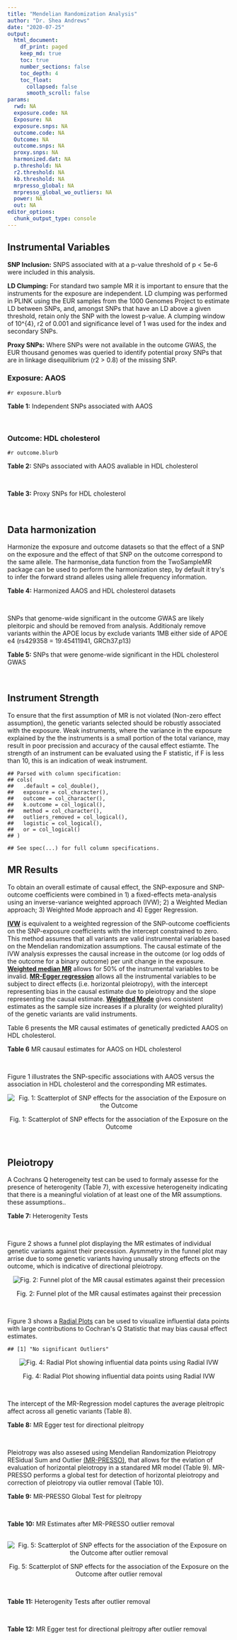 ```yaml
---
title: "Mendelian Randomization Analysis"
author: "Dr. Shea Andrews"
date: "2020-07-25"
output:
  html_document:
    df_print: paged
    keep_md: true
    toc: true
    number_sections: false
    toc_depth: 4
    toc_float:
      collapsed: false
      smooth_scroll: false
params:
  rwd: NA
  exposure.code: NA
  Exposure: NA
  exposure.snps: NA
  outcome.code: NA
  Outcome: NA
  outcome.snps: NA
  proxy.snps: NA
  harmonized.dat: NA
  p.threshold: NA
  r2.threshold: NA
  kb.threshold: NA
  mrpresso_global: NA
  mrpresso_global_wo_outliers: NA
  power: NA
  out: NA
editor_options:
  chunk_output_type: console
---
```







## Instrumental Variables
**SNP Inclusion:** SNPS associated with at a p-value threshold of p < 5e-6 were included in this analysis.
<br>

**LD Clumping:** For standard two sample MR it is important to ensure that the instruments for the exposure are independent. LD clumping was performed in PLINK using the EUR samples from the 1000 Genomes Project to estimate LD between SNPs, and, amongst SNPs that have an LD above a given threshold, retain only the SNP with the lowest p-value. A clumping window of 10^{4}, r2 of 0.001 and significance level of 1 was used for the index and secondary SNPs.
<br>

**Proxy SNPs:** Where SNPs were not available in the outcome GWAS, the EUR thousand genomes was queried to identify potential proxy SNPs that are in linkage disequilibrium (r2 > 0.8) of the missing SNP.
<br>

### Exposure: AAOS
`#r exposure.blurb`
<br>

**Table 1:** Independent SNPs associated with AAOS
<div data-pagedtable="false">
  <script data-pagedtable-source type="application/json">
{"columns":[{"label":["SNP"],"name":[1],"type":["chr"],"align":["left"]},{"label":["CHROM"],"name":[2],"type":["dbl"],"align":["right"]},{"label":["POS"],"name":[3],"type":["dbl"],"align":["right"]},{"label":["REF"],"name":[4],"type":["chr"],"align":["left"]},{"label":["ALT"],"name":[5],"type":["chr"],"align":["left"]},{"label":["AF"],"name":[6],"type":["dbl"],"align":["right"]},{"label":["BETA"],"name":[7],"type":["dbl"],"align":["right"]},{"label":["SE"],"name":[8],"type":["dbl"],"align":["right"]},{"label":["Z"],"name":[9],"type":["dbl"],"align":["right"]},{"label":["P"],"name":[10],"type":["dbl"],"align":["right"]},{"label":["N"],"name":[11],"type":["dbl"],"align":["right"]},{"label":["TRAIT"],"name":[12],"type":["chr"],"align":["left"]}],"data":[{"1":"rs2649062","2":"1","3":"5799177","4":"A","5":"G","6":"0.3192","7":"0.0652","8":"0.0131","9":"4.977100","10":"6.120e-07","11":"40255","12":"AAOS"},{"1":"rs4662080","2":"1","3":"14363419","4":"C","5":"T","6":"0.6649","7":"0.1421","8":"0.0296","9":"4.800676","10":"1.586e-06","11":"40255","12":"AAOS"},{"1":"rs10919252","2":"1","3":"169802956","4":"C","5":"G","6":"0.3275","7":"0.0975","8":"0.0198","9":"4.924240","10":"8.182e-07","11":"40255","12":"AAOS"},{"1":"rs6701713","2":"1","3":"207786289","4":"A","5":"G","6":"0.7983","7":"-0.0709","8":"0.0146","9":"-4.856160","10":"1.184e-06","11":"40255","12":"AAOS"},{"1":"rs144505123","2":"1","3":"221802052","4":"C","5":"T","6":"0.0113","7":"0.7709","8":"0.1609","9":"4.791175","10":"1.661e-06","11":"40255","12":"AAOS"},{"1":"rs6718282","2":"2","3":"18039651","4":"G","5":"A","6":"0.0440","7":"-0.1421","8":"0.0308","9":"-4.613636","10":"3.840e-06","11":"40255","12":"AAOS"},{"1":"rs114131510","2":"2","3":"78420700","4":"A","5":"G","6":"0.0162","7":"0.6419","8":"0.1406","9":"4.565430","10":"4.949e-06","11":"40255","12":"AAOS"},{"1":"rs12615104","2":"2","3":"109820829","4":"T","5":"C","6":"0.2566","7":"-0.1057","8":"0.0221","9":"-4.782810","10":"1.829e-06","11":"40255","12":"AAOS"},{"1":"rs111906619","2":"2","3":"127789085","4":"C","5":"T","6":"0.0709","7":"0.1268","8":"0.0256","9":"4.953125","10":"7.088e-07","11":"40255","12":"AAOS"},{"1":"rs6431219","2":"2","3":"127862133","4":"C","5":"T","6":"0.4163","7":"0.0774","8":"0.0124","9":"6.241935","10":"3.897e-10","11":"40255","12":"AAOS"},{"1":"rs359982","2":"2","3":"219826934","4":"A","5":"G","6":"0.0781","7":"0.2660","8":"0.0513","9":"5.185190","10":"2.159e-07","11":"40255","12":"AAOS"},{"1":"rs116341973","2":"3","3":"63462893","4":"A","5":"G","6":"0.0227","7":"0.2057","8":"0.0399","9":"5.155390","10":"2.478e-07","11":"40255","12":"AAOS"},{"1":"rs145799027","2":"3","3":"114438213","4":"T","5":"C","6":"0.0147","7":"0.7485","8":"0.1601","9":"4.675200","10":"2.933e-06","11":"40255","12":"AAOS"},{"1":"rs71602496","2":"4","3":"661002","4":"A","5":"G","6":"0.1453","7":"0.0780","8":"0.0171","9":"4.561400","10":"4.978e-06","11":"40255","12":"AAOS"},{"1":"rs115803892","2":"4","3":"134185712","4":"G","5":"A","6":"0.0129","7":"0.9151","8":"0.1973","9":"4.638115","10":"3.498e-06","11":"40255","12":"AAOS"},{"1":"rs1689013","2":"4","3":"181048651","4":"T","5":"C","6":"0.2493","7":"0.0637","8":"0.0139","9":"4.582730","10":"4.657e-06","11":"40255","12":"AAOS"},{"1":"rs144202318","2":"5","3":"165711579","4":"G","5":"A","6":"0.0135","7":"0.7219","8":"0.1572","9":"4.592239","10":"4.356e-06","11":"40255","12":"AAOS"},{"1":"rs77345379","2":"6","3":"69273670","4":"C","5":"T","6":"0.0185","7":"0.2291","8":"0.0501","9":"4.572854","10":"4.830e-06","11":"40255","12":"AAOS"},{"1":"rs12153819","2":"6","3":"83773049","4":"C","5":"T","6":"0.1018","7":"-0.1092","8":"0.0235","9":"-4.646809","10":"3.291e-06","11":"40255","12":"AAOS"},{"1":"rs17170228","2":"7","3":"33076314","4":"G","5":"A","6":"0.0623","7":"0.1215","8":"0.0248","9":"4.899194","10":"1.004e-06","11":"40255","12":"AAOS"},{"1":"rs149907089","2":"7","3":"151626353","4":"G","5":"C","6":"0.0162","7":"0.7109","8":"0.1535","9":"4.631270","10":"3.637e-06","11":"40255","12":"AAOS"},{"1":"rs2725066","2":"8","3":"4438058","4":"T","5":"A","6":"0.5128","7":"-0.0936","8":"0.0191","9":"-4.900524","10":"9.948e-07","11":"40255","12":"AAOS"},{"1":"rs117201713","2":"8","3":"121340499","4":"G","5":"C","6":"0.0408","7":"0.2125","8":"0.0456","9":"4.660088","10":"3.120e-06","11":"40255","12":"AAOS"},{"1":"rs36033332","2":"9","3":"26834807","4":"C","5":"G","6":"0.0386","7":"0.4601","8":"0.0865","9":"5.319080","10":"1.030e-07","11":"40255","12":"AAOS"},{"1":"rs7930318","2":"11","3":"60033371","4":"C","5":"T","6":"0.5996","7":"0.0750","8":"0.0125","9":"6.000000","10":"2.245e-09","11":"40255","12":"AAOS"},{"1":"rs567075","2":"11","3":"85830157","4":"T","5":"C","6":"0.6903","7":"0.0900","8":"0.0132","9":"6.818180","10":"9.084e-12","11":"40255","12":"AAOS"},{"1":"rs11218343","2":"11","3":"121435587","4":"T","5":"C","6":"0.0395","7":"-0.1653","8":"0.0329","9":"-5.024320","10":"5.148e-07","11":"40255","12":"AAOS"},{"1":"rs7958488","2":"12","3":"6546166","4":"A","5":"T","6":"0.0195","7":"0.5085","8":"0.1111","9":"4.576960","10":"4.719e-06","11":"40255","12":"AAOS"},{"1":"rs1118069","2":"12","3":"84739181","4":"A","5":"T","6":"0.7195","7":"0.1012","8":"0.0216","9":"4.685190","10":"2.693e-06","11":"40255","12":"AAOS"},{"1":"rs140016885","2":"12","3":"99679113","4":"A","5":"G","6":"0.0144","7":"0.6851","8":"0.1416","9":"4.838280","10":"1.310e-06","11":"40255","12":"AAOS"},{"1":"rs9582517","2":"13","3":"102331030","4":"T","5":"C","6":"0.5073","7":"-0.1185","8":"0.0257","9":"-4.610890","10":"3.908e-06","11":"40255","12":"AAOS"},{"1":"rs146189059","2":"14","3":"47173254","4":"C","5":"G","6":"0.0111","7":"0.9444","8":"0.1835","9":"5.146590","10":"2.634e-07","11":"40255","12":"AAOS"},{"1":"rs17125944","2":"14","3":"53400629","4":"T","5":"C","6":"0.0924","7":"0.0960","8":"0.0203","9":"4.729060","10":"2.321e-06","11":"40255","12":"AAOS"},{"1":"rs150193285","2":"15","3":"75224360","4":"C","5":"T","6":"0.0109","7":"0.7622","8":"0.1650","9":"4.619394","10":"3.834e-06","11":"40255","12":"AAOS"},{"1":"rs9947273","2":"18","3":"35409158","4":"G","5":"A","6":"0.1431","7":"-0.0853","8":"0.0178","9":"-4.792135","10":"1.593e-06","11":"40255","12":"AAOS"},{"1":"rs62117204","2":"19","3":"45242967","4":"C","5":"T","6":"0.0601","7":"-0.1867","8":"0.0278","9":"-6.715827","10":"1.864e-11","11":"40255","12":"AAOS"},{"1":"rs76205446","2":"19","3":"45355267","4":"T","5":"A","6":"0.0143","7":"0.7096","8":"0.1234","9":"5.750405","10":"9.010e-09","11":"40255","12":"AAOS"},{"1":"rs2075650","2":"19","3":"45395619","4":"A","5":"G","6":"0.2197","7":"0.5502","8":"0.0223","9":"24.672600","10":"5.980e-134","11":"40255","12":"AAOS"},{"1":"rs141441332","2":"19","3":"45438575","4":"C","5":"A","6":"0.0110","7":"0.5383","8":"0.0632","9":"8.517405","10":"1.713e-17","11":"40255","12":"AAOS"},{"1":"rs204469","2":"19","3":"45490285","4":"A","5":"G","6":"0.9632","7":"0.1588","8":"0.0341","9":"4.656890","10":"3.269e-06","11":"40255","12":"AAOS"},{"1":"rs2827191","2":"21","3":"23361798","4":"C","5":"T","6":"0.2857","7":"0.1277","8":"0.0279","9":"4.577061","10":"4.895e-06","11":"40255","12":"AAOS"},{"1":"rs1043441","2":"22","3":"39130964","4":"C","5":"T","6":"0.2893","7":"-0.0639","8":"0.0135","9":"-4.733333","10":"2.110e-06","11":"40255","12":"AAOS"}],"options":{"columns":{"min":{},"max":[10]},"rows":{"min":[10],"max":[10]},"pages":{}}}
  </script>
</div>
<br>

### Outcome: HDL cholesterol
`#r outcome.blurb`
<br>

**Table 2:** SNPs associated with AAOS avaliable in HDL cholesterol
<div data-pagedtable="false">
  <script data-pagedtable-source type="application/json">
{"columns":[{"label":["SNP"],"name":[1],"type":["chr"],"align":["left"]},{"label":["CHROM"],"name":[2],"type":["dbl"],"align":["right"]},{"label":["POS"],"name":[3],"type":["dbl"],"align":["right"]},{"label":["REF"],"name":[4],"type":["chr"],"align":["left"]},{"label":["ALT"],"name":[5],"type":["chr"],"align":["left"]},{"label":["AF"],"name":[6],"type":["dbl"],"align":["right"]},{"label":["BETA"],"name":[7],"type":["dbl"],"align":["right"]},{"label":["SE"],"name":[8],"type":["dbl"],"align":["right"]},{"label":["Z"],"name":[9],"type":["dbl"],"align":["right"]},{"label":["P"],"name":[10],"type":["dbl"],"align":["right"]},{"label":["N"],"name":[11],"type":["dbl"],"align":["right"]},{"label":["TRAIT"],"name":[12],"type":["chr"],"align":["left"]}],"data":[{"1":"rs10919252","2":"1","3":"169802956","4":"C","5":"G","6":"0.3103910","7":"0.0081","8":"0.0050","9":"1.6200000","10":"5.557e-02","11":"94311","12":"HDL_Cholesterol"},{"1":"rs6701713","2":"1","3":"207786289","4":"A","5":"G","6":"0.7751540","7":"-0.0093","8":"0.0060","9":"-1.5500000","10":"1.211e-01","11":"94311","12":"HDL_Cholesterol"},{"1":"rs6718282","2":"2","3":"18039651","4":"G","5":"A","6":"0.0846349","7":"-0.0099","8":"0.0116","9":"-0.8534480","10":"7.029e-01","11":"94311","12":"HDL_Cholesterol"},{"1":"rs12615104","2":"2","3":"109820829","4":"T","5":"C","6":"0.3266160","7":"-0.0029","8":"0.0054","9":"-0.5370370","10":"8.680e-01","11":"94311","12":"HDL_Cholesterol"},{"1":"rs17170228","2":"7","3":"33076314","4":"G","5":"A","6":"0.0556971","7":"-0.0194","8":"0.0101","9":"-1.9207900","10":"2.337e-02","11":"91187","12":"HDL_Cholesterol"},{"1":"rs2725066","2":"8","3":"4438058","4":"T","5":"A","6":"0.5433670","7":"0.0009","8":"0.0049","9":"0.1836735","10":"8.771e-01","11":"94311","12":"HDL_Cholesterol"},{"1":"rs567075","2":"11","3":"85830157","4":"T","5":"C","6":"0.6908990","7":"-0.0002","8":"0.0050","9":"-0.0400000","10":"7.740e-01","11":"94311","12":"HDL_Cholesterol"},{"1":"rs11218343","2":"11","3":"121435587","4":"T","5":"C","6":"0.0344953","7":"0.0273","8":"0.0163","9":"1.6748466","10":"1.326e-01","11":"86279","12":"HDL_Cholesterol"},{"1":"rs7958488","2":"12","3":"6546166","4":"A","5":"T","6":"0.0184083","7":"-0.0042","8":"0.0210","9":"-0.2000000","10":"8.609e-01","11":"85188","12":"HDL_Cholesterol"},{"1":"rs1118069","2":"12","3":"84739181","4":"A","5":"T","6":"0.6258210","7":"0.0022","8":"0.0053","9":"0.4150943","10":"9.758e-01","11":"92577","12":"HDL_Cholesterol"},{"1":"rs17125944","2":"14","3":"53400629","4":"T","5":"C","6":"0.0973435","7":"-0.0227","8":"0.0085","9":"-2.6705900","10":"3.589e-02","11":"94250","12":"HDL_Cholesterol"},{"1":"rs2075650","2":"19","3":"45395619","4":"A","5":"G","6":"0.1555920","7":"-0.0554","8":"0.0051","9":"-10.8627000","10":"9.716e-26","11":"175421","12":"HDL_Cholesterol"},{"1":"rs2649062","2":"NA","3":"NA","4":"NA","5":"NA","6":"NA","7":"NA","8":"NA","9":"NA","10":"NA","11":"NA","12":"NA"},{"1":"rs4662080","2":"NA","3":"NA","4":"NA","5":"NA","6":"NA","7":"NA","8":"NA","9":"NA","10":"NA","11":"NA","12":"NA"},{"1":"rs144505123","2":"NA","3":"NA","4":"NA","5":"NA","6":"NA","7":"NA","8":"NA","9":"NA","10":"NA","11":"NA","12":"NA"},{"1":"rs114131510","2":"NA","3":"NA","4":"NA","5":"NA","6":"NA","7":"NA","8":"NA","9":"NA","10":"NA","11":"NA","12":"NA"},{"1":"rs111906619","2":"NA","3":"NA","4":"NA","5":"NA","6":"NA","7":"NA","8":"NA","9":"NA","10":"NA","11":"NA","12":"NA"},{"1":"rs6431219","2":"NA","3":"NA","4":"NA","5":"NA","6":"NA","7":"NA","8":"NA","9":"NA","10":"NA","11":"NA","12":"NA"},{"1":"rs359982","2":"NA","3":"NA","4":"NA","5":"NA","6":"NA","7":"NA","8":"NA","9":"NA","10":"NA","11":"NA","12":"NA"},{"1":"rs116341973","2":"NA","3":"NA","4":"NA","5":"NA","6":"NA","7":"NA","8":"NA","9":"NA","10":"NA","11":"NA","12":"NA"},{"1":"rs145799027","2":"NA","3":"NA","4":"NA","5":"NA","6":"NA","7":"NA","8":"NA","9":"NA","10":"NA","11":"NA","12":"NA"},{"1":"rs71602496","2":"NA","3":"NA","4":"NA","5":"NA","6":"NA","7":"NA","8":"NA","9":"NA","10":"NA","11":"NA","12":"NA"},{"1":"rs115803892","2":"NA","3":"NA","4":"NA","5":"NA","6":"NA","7":"NA","8":"NA","9":"NA","10":"NA","11":"NA","12":"NA"},{"1":"rs1689013","2":"NA","3":"NA","4":"NA","5":"NA","6":"NA","7":"NA","8":"NA","9":"NA","10":"NA","11":"NA","12":"NA"},{"1":"rs144202318","2":"NA","3":"NA","4":"NA","5":"NA","6":"NA","7":"NA","8":"NA","9":"NA","10":"NA","11":"NA","12":"NA"},{"1":"rs77345379","2":"NA","3":"NA","4":"NA","5":"NA","6":"NA","7":"NA","8":"NA","9":"NA","10":"NA","11":"NA","12":"NA"},{"1":"rs12153819","2":"NA","3":"NA","4":"NA","5":"NA","6":"NA","7":"NA","8":"NA","9":"NA","10":"NA","11":"NA","12":"NA"},{"1":"rs149907089","2":"NA","3":"NA","4":"NA","5":"NA","6":"NA","7":"NA","8":"NA","9":"NA","10":"NA","11":"NA","12":"NA"},{"1":"rs117201713","2":"NA","3":"NA","4":"NA","5":"NA","6":"NA","7":"NA","8":"NA","9":"NA","10":"NA","11":"NA","12":"NA"},{"1":"rs36033332","2":"NA","3":"NA","4":"NA","5":"NA","6":"NA","7":"NA","8":"NA","9":"NA","10":"NA","11":"NA","12":"NA"},{"1":"rs7930318","2":"NA","3":"NA","4":"NA","5":"NA","6":"NA","7":"NA","8":"NA","9":"NA","10":"NA","11":"NA","12":"NA"},{"1":"rs140016885","2":"NA","3":"NA","4":"NA","5":"NA","6":"NA","7":"NA","8":"NA","9":"NA","10":"NA","11":"NA","12":"NA"},{"1":"rs9582517","2":"NA","3":"NA","4":"NA","5":"NA","6":"NA","7":"NA","8":"NA","9":"NA","10":"NA","11":"NA","12":"NA"},{"1":"rs146189059","2":"NA","3":"NA","4":"NA","5":"NA","6":"NA","7":"NA","8":"NA","9":"NA","10":"NA","11":"NA","12":"NA"},{"1":"rs150193285","2":"NA","3":"NA","4":"NA","5":"NA","6":"NA","7":"NA","8":"NA","9":"NA","10":"NA","11":"NA","12":"NA"},{"1":"rs9947273","2":"NA","3":"NA","4":"NA","5":"NA","6":"NA","7":"NA","8":"NA","9":"NA","10":"NA","11":"NA","12":"NA"},{"1":"rs62117204","2":"NA","3":"NA","4":"NA","5":"NA","6":"NA","7":"NA","8":"NA","9":"NA","10":"NA","11":"NA","12":"NA"},{"1":"rs76205446","2":"NA","3":"NA","4":"NA","5":"NA","6":"NA","7":"NA","8":"NA","9":"NA","10":"NA","11":"NA","12":"NA"},{"1":"rs141441332","2":"NA","3":"NA","4":"NA","5":"NA","6":"NA","7":"NA","8":"NA","9":"NA","10":"NA","11":"NA","12":"NA"},{"1":"rs204469","2":"NA","3":"NA","4":"NA","5":"NA","6":"NA","7":"NA","8":"NA","9":"NA","10":"NA","11":"NA","12":"NA"},{"1":"rs2827191","2":"NA","3":"NA","4":"NA","5":"NA","6":"NA","7":"NA","8":"NA","9":"NA","10":"NA","11":"NA","12":"NA"},{"1":"rs1043441","2":"NA","3":"NA","4":"NA","5":"NA","6":"NA","7":"NA","8":"NA","9":"NA","10":"NA","11":"NA","12":"NA"}],"options":{"columns":{"min":{},"max":[10]},"rows":{"min":[10],"max":[10]},"pages":{}}}
  </script>
</div>
<br>

**Table 3:** Proxy SNPs for HDL cholesterol
<div data-pagedtable="false">
  <script data-pagedtable-source type="application/json">
{"columns":[{"label":["target_snp"],"name":[1],"type":["chr"],"align":["left"]},{"label":["proxy_snp"],"name":[2],"type":["chr"],"align":["left"]},{"label":["ld.r2"],"name":[3],"type":["dbl"],"align":["right"]},{"label":["Dprime"],"name":[4],"type":["dbl"],"align":["right"]},{"label":["PHASE"],"name":[5],"type":["chr"],"align":["left"]},{"label":["X12"],"name":[6],"type":["lgl"],"align":["right"]},{"label":["CHROM"],"name":[7],"type":["dbl"],"align":["right"]},{"label":["POS"],"name":[8],"type":["dbl"],"align":["right"]},{"label":["REF.proxy"],"name":[9],"type":["chr"],"align":["left"]},{"label":["ALT.proxy"],"name":[10],"type":["chr"],"align":["left"]},{"label":["AF"],"name":[11],"type":["dbl"],"align":["right"]},{"label":["BETA"],"name":[12],"type":["dbl"],"align":["right"]},{"label":["SE"],"name":[13],"type":["dbl"],"align":["right"]},{"label":["Z"],"name":[14],"type":["dbl"],"align":["right"]},{"label":["P"],"name":[15],"type":["dbl"],"align":["right"]},{"label":["N"],"name":[16],"type":["dbl"],"align":["right"]},{"label":["TRAIT"],"name":[17],"type":["chr"],"align":["left"]},{"label":["ref"],"name":[18],"type":["chr"],"align":["left"]},{"label":["ref.proxy"],"name":[19],"type":["chr"],"align":["left"]},{"label":["alt"],"name":[20],"type":["chr"],"align":["left"]},{"label":["alt.proxy"],"name":[21],"type":["chr"],"align":["left"]},{"label":["ALT"],"name":[22],"type":["chr"],"align":["left"]},{"label":["REF"],"name":[23],"type":["chr"],"align":["left"]},{"label":["proxy.outcome"],"name":[24],"type":["lgl"],"align":["right"]}],"data":[{"1":"rs2649062","2":"rs2133496","3":"0.964725","4":"1.000000","5":"GA/AG","6":"NA","7":"1","8":"5800904","9":"G","10":"A","11":"0.3147740","12":"0.0043","13":"0.0053","14":"0.8113208","15":"3.806e-01","16":"94311.0","17":"HDL_Cholesterol","18":"G","19":"A","20":"A","21":"G","22":"G","23":"A","24":"TRUE"},{"1":"rs4662080","2":"rs4662076","3":"1.000000","4":"1.000000","5":"CT/TG","6":"NA","7":"1","8":"14357851","9":"T","10":"G","11":"0.6984360","12":"-0.0040","13":"0.0054","14":"-0.7407410","15":"5.900e-01","16":"94311.0","17":"HDL_Cholesterol","18":"C","19":"T","20":"T","21":"G","22":"T","23":"C","24":"TRUE"},{"1":"rs71602496","2":"rs3891250","3":"1.000000","4":"1.000000","5":"GT/AG","6":"NA","7":"4","8":"658304","9":"G","10":"T","11":"0.1492160","12":"-0.0003","13":"0.0068","14":"-0.0441176","15":"5.373e-01","16":"94311.0","17":"HDL_Cholesterol","18":"G","19":"T","20":"A","21":"G","22":"G","23":"A","24":"TRUE"},{"1":"rs1689013","2":"rs1689014","3":"0.989494","4":"1.000000","5":"CA/TG","6":"NA","7":"4","8":"181046865","9":"G","10":"A","11":"0.2207320","12":"-0.0051","13":"0.0055","14":"-0.9272730","15":"3.542e-01","16":"94311.0","17":"HDL_Cholesterol","18":"C","19":"A","20":"T","21":"G","22":"C","23":"T","24":"TRUE"},{"1":"rs12153819","2":"rs12211381","3":"0.984013","4":"1.000000","5":"TT/CC","6":"NA","7":"6","8":"83779921","9":"C","10":"T","11":"0.1736290","12":"-0.0005","13":"0.0074","14":"-0.0675676","15":"7.588e-01","16":"94311.0","17":"HDL_Cholesterol","18":"T","19":"T","20":"C","21":"C","22":"T","23":"C","24":"TRUE"},{"1":"rs36033332","2":"rs13286272","3":"0.978976","4":"1.000000","5":"GC/CG","6":"NA","7":"9","8":"26828025","9":"G","10":"C","11":"0.0833032","12":"-0.0157","13":"0.0153","14":"-1.0261400","15":"4.028e-01","16":"67208.0","17":"HDL_Cholesterol","18":"G","19":"C","20":"C","21":"G","22":"G","23":"C","24":"TRUE"},{"1":"rs7930318","2":"rs6591559","3":"1.000000","4":"1.000000","5":"CA/TG","6":"NA","7":"11","8":"60025565","9":"A","10":"G","11":"0.6614550","12":"-0.0070","13":"0.0049","14":"-1.4285700","15":"1.396e-01","16":"94169.0","17":"HDL_Cholesterol","18":"C","19":"A","20":"T","21":"G","22":"T","23":"C","24":"TRUE"},{"1":"rs9582517","2":"rs7993068","3":"0.934257","4":"0.995841","5":"CG/TA","6":"NA","7":"13","8":"102319006","9":"A","10":"G","11":"0.4783240","12":"-0.0092","13":"0.0049","14":"-1.8775500","15":"8.393e-02","16":"93339.0","17":"HDL_Cholesterol","18":"C","19":"G","20":"T","21":"A","22":"C","23":"T","24":"TRUE"},{"1":"rs9947273","2":"rs1122310","3":"1.000000","4":"1.000000","5":"AG/GC","6":"NA","7":"18","8":"35406066","9":"C","10":"G","11":"0.1834360","12":"-0.0013","13":"0.0067","14":"-0.1940300","15":"2.661e-01","16":"92820.0","17":"HDL_Cholesterol","18":"A","19":"G","20":"G","21":"C","22":"A","23":"G","24":"TRUE"},{"1":"rs62117204","2":"rs1531517","3":"0.980787","4":"1.000000","5":"TA/CG","6":"NA","7":"19","8":"45242173","9":"G","10":"A","11":"0.0745455","12":"0.0440","13":"0.0074","14":"5.9459459","15":"2.434e-08","16":"178666.7","17":"HDL_Cholesterol","18":"T","19":"A","20":"C","21":"G","22":"T","23":"C","24":"TRUE"},{"1":"rs2827191","2":"rs2827189","3":"0.844048","4":"1.000000","5":"TT/CC","6":"NA","7":"21","8":"23361567","9":"C","10":"T","11":"0.2732390","12":"-0.0011","13":"0.0055","14":"-0.2000000","15":"9.884e-01","16":"91171.0","17":"HDL_Cholesterol","18":"T","19":"T","20":"C","21":"C","22":"T","23":"C","24":"TRUE"},{"1":"rs1043441","2":"rs138705","3":"1.000000","4":"1.000000","5":"TT/CC","6":"NA","7":"22","8":"39133803","9":"C","10":"T","11":"0.3119990","12":"-0.0120","13":"0.0053","14":"-2.2641500","15":"3.133e-02","16":"92817.0","17":"HDL_Cholesterol","18":"T","19":"T","20":"C","21":"C","22":"T","23":"C","24":"TRUE"},{"1":"rs144505123","2":"NA","3":"NA","4":"NA","5":"NA","6":"NA","7":"NA","8":"NA","9":"NA","10":"NA","11":"NA","12":"NA","13":"NA","14":"NA","15":"NA","16":"NA","17":"NA","18":"NA","19":"NA","20":"NA","21":"NA","22":"NA","23":"NA","24":"NA"},{"1":"rs114131510","2":"NA","3":"NA","4":"NA","5":"NA","6":"NA","7":"NA","8":"NA","9":"NA","10":"NA","11":"NA","12":"NA","13":"NA","14":"NA","15":"NA","16":"NA","17":"NA","18":"NA","19":"NA","20":"NA","21":"NA","22":"NA","23":"NA","24":"NA"},{"1":"rs111906619","2":"NA","3":"NA","4":"NA","5":"NA","6":"NA","7":"NA","8":"NA","9":"NA","10":"NA","11":"NA","12":"NA","13":"NA","14":"NA","15":"NA","16":"NA","17":"NA","18":"NA","19":"NA","20":"NA","21":"NA","22":"NA","23":"NA","24":"NA"},{"1":"rs6431219","2":"NA","3":"NA","4":"NA","5":"NA","6":"NA","7":"NA","8":"NA","9":"NA","10":"NA","11":"NA","12":"NA","13":"NA","14":"NA","15":"NA","16":"NA","17":"NA","18":"NA","19":"NA","20":"NA","21":"NA","22":"NA","23":"NA","24":"NA"},{"1":"rs359982","2":"NA","3":"NA","4":"NA","5":"NA","6":"NA","7":"NA","8":"NA","9":"NA","10":"NA","11":"NA","12":"NA","13":"NA","14":"NA","15":"NA","16":"NA","17":"NA","18":"NA","19":"NA","20":"NA","21":"NA","22":"NA","23":"NA","24":"NA"},{"1":"rs116341973","2":"NA","3":"NA","4":"NA","5":"NA","6":"NA","7":"NA","8":"NA","9":"NA","10":"NA","11":"NA","12":"NA","13":"NA","14":"NA","15":"NA","16":"NA","17":"NA","18":"NA","19":"NA","20":"NA","21":"NA","22":"NA","23":"NA","24":"NA"},{"1":"rs145799027","2":"NA","3":"NA","4":"NA","5":"NA","6":"NA","7":"NA","8":"NA","9":"NA","10":"NA","11":"NA","12":"NA","13":"NA","14":"NA","15":"NA","16":"NA","17":"NA","18":"NA","19":"NA","20":"NA","21":"NA","22":"NA","23":"NA","24":"NA"},{"1":"rs115803892","2":"NA","3":"NA","4":"NA","5":"NA","6":"NA","7":"NA","8":"NA","9":"NA","10":"NA","11":"NA","12":"NA","13":"NA","14":"NA","15":"NA","16":"NA","17":"NA","18":"NA","19":"NA","20":"NA","21":"NA","22":"NA","23":"NA","24":"NA"},{"1":"rs144202318","2":"NA","3":"NA","4":"NA","5":"NA","6":"NA","7":"NA","8":"NA","9":"NA","10":"NA","11":"NA","12":"NA","13":"NA","14":"NA","15":"NA","16":"NA","17":"NA","18":"NA","19":"NA","20":"NA","21":"NA","22":"NA","23":"NA","24":"NA"},{"1":"rs77345379","2":"NA","3":"NA","4":"NA","5":"NA","6":"NA","7":"NA","8":"NA","9":"NA","10":"NA","11":"NA","12":"NA","13":"NA","14":"NA","15":"NA","16":"NA","17":"NA","18":"NA","19":"NA","20":"NA","21":"NA","22":"NA","23":"NA","24":"NA"},{"1":"rs149907089","2":"NA","3":"NA","4":"NA","5":"NA","6":"NA","7":"NA","8":"NA","9":"NA","10":"NA","11":"NA","12":"NA","13":"NA","14":"NA","15":"NA","16":"NA","17":"NA","18":"NA","19":"NA","20":"NA","21":"NA","22":"NA","23":"NA","24":"NA"},{"1":"rs117201713","2":"NA","3":"NA","4":"NA","5":"NA","6":"NA","7":"NA","8":"NA","9":"NA","10":"NA","11":"NA","12":"NA","13":"NA","14":"NA","15":"NA","16":"NA","17":"NA","18":"NA","19":"NA","20":"NA","21":"NA","22":"NA","23":"NA","24":"NA"},{"1":"rs140016885","2":"NA","3":"NA","4":"NA","5":"NA","6":"NA","7":"NA","8":"NA","9":"NA","10":"NA","11":"NA","12":"NA","13":"NA","14":"NA","15":"NA","16":"NA","17":"NA","18":"NA","19":"NA","20":"NA","21":"NA","22":"NA","23":"NA","24":"NA"},{"1":"rs146189059","2":"NA","3":"NA","4":"NA","5":"NA","6":"NA","7":"NA","8":"NA","9":"NA","10":"NA","11":"NA","12":"NA","13":"NA","14":"NA","15":"NA","16":"NA","17":"NA","18":"NA","19":"NA","20":"NA","21":"NA","22":"NA","23":"NA","24":"NA"},{"1":"rs150193285","2":"NA","3":"NA","4":"NA","5":"NA","6":"NA","7":"NA","8":"NA","9":"NA","10":"NA","11":"NA","12":"NA","13":"NA","14":"NA","15":"NA","16":"NA","17":"NA","18":"NA","19":"NA","20":"NA","21":"NA","22":"NA","23":"NA","24":"NA"},{"1":"rs76205446","2":"NA","3":"NA","4":"NA","5":"NA","6":"NA","7":"NA","8":"NA","9":"NA","10":"NA","11":"NA","12":"NA","13":"NA","14":"NA","15":"NA","16":"NA","17":"NA","18":"NA","19":"NA","20":"NA","21":"NA","22":"NA","23":"NA","24":"NA"},{"1":"rs141441332","2":"NA","3":"NA","4":"NA","5":"NA","6":"NA","7":"NA","8":"NA","9":"NA","10":"NA","11":"NA","12":"NA","13":"NA","14":"NA","15":"NA","16":"NA","17":"NA","18":"NA","19":"NA","20":"NA","21":"NA","22":"NA","23":"NA","24":"NA"},{"1":"rs204469","2":"NA","3":"NA","4":"NA","5":"NA","6":"NA","7":"NA","8":"NA","9":"NA","10":"NA","11":"NA","12":"NA","13":"NA","14":"NA","15":"NA","16":"NA","17":"NA","18":"NA","19":"NA","20":"NA","21":"NA","22":"NA","23":"NA","24":"NA"}],"options":{"columns":{"min":{},"max":[10]},"rows":{"min":[10],"max":[10]},"pages":{}}}
  </script>
</div>
<br>

## Data harmonization
Harmonize the exposure and outcome datasets so that the effect of a SNP on the exposure and the effect of that SNP on the outcome correspond to the same allele. The harmonise_data function from the TwoSampleMR package can be used to perform the harmonization step, by default it try's to infer the forward strand alleles using allele frequency information.
<br>

**Table 4:** Harmonized AAOS and HDL cholesterol datasets
<div data-pagedtable="false">
  <script data-pagedtable-source type="application/json">
{"columns":[{"label":["SNP"],"name":[1],"type":["chr"],"align":["left"]},{"label":["effect_allele.exposure"],"name":[2],"type":["chr"],"align":["left"]},{"label":["other_allele.exposure"],"name":[3],"type":["chr"],"align":["left"]},{"label":["effect_allele.outcome"],"name":[4],"type":["chr"],"align":["left"]},{"label":["other_allele.outcome"],"name":[5],"type":["chr"],"align":["left"]},{"label":["beta.exposure"],"name":[6],"type":["dbl"],"align":["right"]},{"label":["beta.outcome"],"name":[7],"type":["dbl"],"align":["right"]},{"label":["eaf.exposure"],"name":[8],"type":["dbl"],"align":["right"]},{"label":["eaf.outcome"],"name":[9],"type":["dbl"],"align":["right"]},{"label":["remove"],"name":[10],"type":["lgl"],"align":["right"]},{"label":["palindromic"],"name":[11],"type":["lgl"],"align":["right"]},{"label":["ambiguous"],"name":[12],"type":["lgl"],"align":["right"]},{"label":["id.outcome"],"name":[13],"type":["chr"],"align":["left"]},{"label":["chr.outcome"],"name":[14],"type":["dbl"],"align":["right"]},{"label":["pos.outcome"],"name":[15],"type":["dbl"],"align":["right"]},{"label":["se.outcome"],"name":[16],"type":["dbl"],"align":["right"]},{"label":["z.outcome"],"name":[17],"type":["dbl"],"align":["right"]},{"label":["pval.outcome"],"name":[18],"type":["dbl"],"align":["right"]},{"label":["samplesize.outcome"],"name":[19],"type":["dbl"],"align":["right"]},{"label":["outcome"],"name":[20],"type":["chr"],"align":["left"]},{"label":["mr_keep.outcome"],"name":[21],"type":["lgl"],"align":["right"]},{"label":["pval_origin.outcome"],"name":[22],"type":["chr"],"align":["left"]},{"label":["chr.exposure"],"name":[23],"type":["dbl"],"align":["right"]},{"label":["pos.exposure"],"name":[24],"type":["dbl"],"align":["right"]},{"label":["se.exposure"],"name":[25],"type":["dbl"],"align":["right"]},{"label":["z.exposure"],"name":[26],"type":["dbl"],"align":["right"]},{"label":["pval.exposure"],"name":[27],"type":["dbl"],"align":["right"]},{"label":["samplesize.exposure"],"name":[28],"type":["dbl"],"align":["right"]},{"label":["exposure"],"name":[29],"type":["chr"],"align":["left"]},{"label":["mr_keep.exposure"],"name":[30],"type":["lgl"],"align":["right"]},{"label":["pval_origin.exposure"],"name":[31],"type":["chr"],"align":["left"]},{"label":["id.exposure"],"name":[32],"type":["chr"],"align":["left"]},{"label":["action"],"name":[33],"type":["dbl"],"align":["right"]},{"label":["mr_keep"],"name":[34],"type":["lgl"],"align":["right"]},{"label":["pt"],"name":[35],"type":["dbl"],"align":["right"]},{"label":["pleitropy_keep"],"name":[36],"type":["lgl"],"align":["right"]},{"label":["mrpresso_RSSobs"],"name":[37],"type":["dbl"],"align":["right"]},{"label":["mrpresso_pval"],"name":[38],"type":["dbl"],"align":["right"]},{"label":["mrpresso_keep"],"name":[39],"type":["lgl"],"align":["right"]}],"data":[{"1":"rs1043441","2":"T","3":"C","4":"T","5":"C","6":"-0.0639","7":"-0.0120","8":"0.2893","9":"0.3119990","10":"FALSE","11":"FALSE","12":"FALSE","13":"242bKK","14":"22","15":"39133803","16":"0.0053","17":"-2.2641500","18":"3.133e-02","19":"92817.0","20":"Willer2013hdl","21":"TRUE","22":"reported","23":"22","24":"39130964","25":"0.0135","26":"-4.733333","27":"2.110e-06","28":"40255","29":"Huang2017aaos","30":"TRUE","31":"reported","32":"VxGhX7","33":"2","34":"TRUE","35":"5e-06","36":"TRUE","37":"1.503087e-04","38":"0.4326","39":"TRUE"},{"1":"rs10919252","2":"G","3":"C","4":"G","5":"C","6":"0.0975","7":"0.0081","8":"0.3275","9":"0.3103910","10":"FALSE","11":"TRUE","12":"FALSE","13":"242bKK","14":"1","15":"169802956","16":"0.0050","17":"1.6200000","18":"5.557e-02","19":"94311.0","20":"Willer2013hdl","21":"TRUE","22":"reported","23":"1","24":"169802956","25":"0.0198","26":"4.924240","27":"8.182e-07","28":"40255","29":"Huang2017aaos","30":"TRUE","31":"reported","32":"VxGhX7","33":"2","34":"TRUE","35":"5e-06","36":"TRUE","37":"7.359996e-05","38":"1.0000","39":"TRUE"},{"1":"rs1118069","2":"T","3":"A","4":"T","5":"A","6":"0.1012","7":"0.0022","8":"0.7195","9":"0.6258210","10":"FALSE","11":"TRUE","12":"FALSE","13":"242bKK","14":"12","15":"84739181","16":"0.0053","17":"0.4150943","18":"9.758e-01","19":"92577.0","20":"Willer2013hdl","21":"TRUE","22":"reported","23":"12","24":"84739181","25":"0.0216","26":"4.685190","27":"2.693e-06","28":"40255","29":"Huang2017aaos","30":"TRUE","31":"reported","32":"VxGhX7","33":"2","34":"TRUE","35":"5e-06","36":"TRUE","37":"5.345026e-06","38":"1.0000","39":"TRUE"},{"1":"rs11218343","2":"C","3":"T","4":"C","5":"T","6":"-0.1653","7":"0.0273","8":"0.0395","9":"0.0344953","10":"FALSE","11":"FALSE","12":"FALSE","13":"242bKK","14":"11","15":"121435587","16":"0.0163","17":"1.6748466","18":"1.326e-01","19":"86279.0","20":"Willer2013hdl","21":"TRUE","22":"reported","23":"11","24":"121435587","25":"0.0329","26":"-5.024320","27":"5.148e-07","28":"40255","29":"Huang2017aaos","30":"TRUE","31":"reported","32":"VxGhX7","33":"2","34":"TRUE","35":"5e-06","36":"TRUE","37":"7.705219e-04","38":"1.0000","39":"TRUE"},{"1":"rs12153819","2":"T","3":"C","4":"T","5":"C","6":"-0.1092","7":"-0.0005","8":"0.1018","9":"0.1736290","10":"FALSE","11":"FALSE","12":"FALSE","13":"242bKK","14":"6","15":"83779921","16":"0.0074","17":"-0.0675676","18":"7.588e-01","19":"94311.0","20":"Willer2013hdl","21":"TRUE","22":"reported","23":"6","24":"83773049","25":"0.0235","26":"-4.646809","27":"3.291e-06","28":"40255","29":"Huang2017aaos","30":"TRUE","31":"reported","32":"VxGhX7","33":"2","34":"TRUE","35":"5e-06","36":"TRUE","37":"2.494555e-07","38":"1.0000","39":"TRUE"},{"1":"rs12615104","2":"C","3":"T","4":"C","5":"T","6":"-0.1057","7":"-0.0029","8":"0.2566","9":"0.3266160","10":"FALSE","11":"FALSE","12":"FALSE","13":"242bKK","14":"2","15":"109820829","16":"0.0054","17":"-0.5370370","18":"8.680e-01","19":"94311.0","20":"Willer2013hdl","21":"TRUE","22":"reported","23":"2","24":"109820829","25":"0.0221","26":"-4.782810","27":"1.829e-06","28":"40255","29":"Huang2017aaos","30":"TRUE","31":"reported","32":"VxGhX7","33":"2","34":"TRUE","35":"5e-06","36":"TRUE","37":"9.371085e-06","38":"1.0000","39":"TRUE"},{"1":"rs1689013","2":"C","3":"T","4":"C","5":"T","6":"0.0637","7":"-0.0051","8":"0.2493","9":"0.2207320","10":"FALSE","11":"FALSE","12":"FALSE","13":"242bKK","14":"4","15":"181046865","16":"0.0055","17":"-0.9272730","18":"3.542e-01","19":"94311.0","20":"Willer2013hdl","21":"TRUE","22":"reported","23":"4","24":"181048651","25":"0.0139","26":"4.582730","27":"4.657e-06","28":"40255","29":"Huang2017aaos","30":"TRUE","31":"reported","32":"VxGhX7","33":"2","34":"TRUE","35":"5e-06","36":"TRUE","37":"2.720595e-05","38":"1.0000","39":"TRUE"},{"1":"rs17125944","2":"C","3":"T","4":"C","5":"T","6":"0.0960","7":"-0.0227","8":"0.0924","9":"0.0973435","10":"FALSE","11":"FALSE","12":"FALSE","13":"242bKK","14":"14","15":"53400629","16":"0.0085","17":"-2.6705900","18":"3.589e-02","19":"94250.0","20":"Willer2013hdl","21":"TRUE","22":"reported","23":"14","24":"53400629","25":"0.0203","26":"4.729060","27":"2.321e-06","28":"40255","29":"Huang2017aaos","30":"TRUE","31":"reported","32":"VxGhX7","33":"2","34":"TRUE","35":"5e-06","36":"TRUE","37":"5.365060e-04","38":"0.1260","39":"TRUE"},{"1":"rs17170228","2":"A","3":"G","4":"A","5":"G","6":"0.1215","7":"-0.0194","8":"0.0623","9":"0.0556971","10":"FALSE","11":"FALSE","12":"FALSE","13":"242bKK","14":"7","15":"33076314","16":"0.0101","17":"-1.9207900","18":"2.337e-02","19":"91187.0","20":"Willer2013hdl","21":"TRUE","22":"reported","23":"7","24":"33076314","25":"0.0248","26":"4.899194","27":"1.004e-06","28":"40255","29":"Huang2017aaos","30":"TRUE","31":"reported","32":"VxGhX7","33":"2","34":"TRUE","35":"5e-06","36":"TRUE","37":"3.941911e-04","38":"1.0000","39":"TRUE"},{"1":"rs2075650","2":"G","3":"A","4":"G","5":"A","6":"0.5502","7":"-0.0554","8":"0.2197","9":"0.1555920","10":"FALSE","11":"FALSE","12":"FALSE","13":"242bKK","14":"19","15":"45395619","16":"0.0051","17":"-10.8627000","18":"9.716e-26","19":"175421.0","20":"Willer2013hdl","21":"TRUE","22":"reported","23":"19","24":"45395619","25":"0.0223","26":"24.672600","27":"5.980e-134","28":"40255","29":"Huang2017aaos","30":"TRUE","31":"reported","32":"VxGhX7","33":"2","34":"TRUE","35":"5e-06","36":"FALSE","37":"NA","38":"NA","39":"NA"},{"1":"rs2649062","2":"G","3":"A","4":"G","5":"A","6":"0.0652","7":"0.0043","8":"0.3192","9":"0.3147740","10":"FALSE","11":"FALSE","12":"FALSE","13":"242bKK","14":"1","15":"5800904","16":"0.0053","17":"0.8113208","18":"3.806e-01","19":"94311.0","20":"Willer2013hdl","21":"TRUE","22":"reported","23":"1","24":"5799177","25":"0.0131","26":"4.977100","27":"6.120e-07","28":"40255","29":"Huang2017aaos","30":"TRUE","31":"reported","32":"VxGhX7","33":"2","34":"TRUE","35":"5e-06","36":"TRUE","37":"1.927652e-05","38":"1.0000","39":"TRUE"},{"1":"rs2725066","2":"A","3":"T","4":"A","5":"T","6":"-0.0936","7":"0.0009","8":"0.5128","9":"0.5433670","10":"FALSE","11":"TRUE","12":"TRUE","13":"242bKK","14":"8","15":"4438058","16":"0.0049","17":"0.1836735","18":"8.771e-01","19":"94311.0","20":"Willer2013hdl","21":"TRUE","22":"reported","23":"8","24":"4438058","25":"0.0191","26":"-4.900524","27":"9.948e-07","28":"40255","29":"Huang2017aaos","30":"TRUE","31":"reported","32":"VxGhX7","33":"2","34":"FALSE","35":"5e-06","36":"TRUE","37":"NA","38":"NA","39":"NA"},{"1":"rs2827191","2":"T","3":"C","4":"T","5":"C","6":"0.1277","7":"-0.0011","8":"0.2857","9":"0.2732390","10":"FALSE","11":"FALSE","12":"FALSE","13":"242bKK","14":"21","15":"23361567","16":"0.0055","17":"-0.2000000","18":"9.884e-01","19":"91171.0","20":"Willer2013hdl","21":"TRUE","22":"reported","23":"21","24":"23361798","25":"0.0279","26":"4.577061","27":"4.895e-06","28":"40255","29":"Huang2017aaos","30":"TRUE","31":"reported","32":"VxGhX7","33":"2","34":"TRUE","35":"5e-06","36":"TRUE","37":"1.487204e-06","38":"1.0000","39":"TRUE"},{"1":"rs36033332","2":"G","3":"C","4":"G","5":"C","6":"0.4601","7":"-0.0157","8":"0.0386","9":"0.0833032","10":"FALSE","11":"TRUE","12":"FALSE","13":"242bKK","14":"9","15":"26828025","16":"0.0153","17":"-1.0261400","18":"4.028e-01","19":"67208.0","20":"Willer2013hdl","21":"TRUE","22":"reported","23":"9","24":"26834807","25":"0.0865","26":"5.319080","27":"1.030e-07","28":"40255","29":"Huang2017aaos","30":"TRUE","31":"reported","32":"VxGhX7","33":"2","34":"TRUE","35":"5e-06","36":"TRUE","37":"3.340002e-04","38":"1.0000","39":"TRUE"},{"1":"rs4662080","2":"T","3":"C","4":"T","5":"C","6":"0.1421","7":"-0.0040","8":"0.6649","9":"0.6984360","10":"FALSE","11":"FALSE","12":"FALSE","13":"242bKK","14":"1","15":"14357851","16":"0.0054","17":"-0.7407410","18":"5.900e-01","19":"94311.0","20":"Willer2013hdl","21":"TRUE","22":"reported","23":"1","24":"14363419","25":"0.0296","26":"4.800676","27":"1.586e-06","28":"40255","29":"Huang2017aaos","30":"TRUE","31":"reported","32":"VxGhX7","33":"2","34":"TRUE","35":"5e-06","36":"TRUE","37":"2.019235e-05","38":"1.0000","39":"TRUE"},{"1":"rs567075","2":"C","3":"T","4":"C","5":"T","6":"0.0900","7":"-0.0002","8":"0.6903","9":"0.6908990","10":"FALSE","11":"FALSE","12":"FALSE","13":"242bKK","14":"11","15":"85830157","16":"0.0050","17":"-0.0400000","18":"7.740e-01","19":"94311.0","20":"Willer2013hdl","21":"TRUE","22":"reported","23":"11","24":"85830157","25":"0.0132","26":"6.818180","27":"9.084e-12","28":"40255","29":"Huang2017aaos","30":"TRUE","31":"reported","32":"VxGhX7","33":"2","34":"TRUE","35":"5e-06","36":"TRUE","37":"5.066036e-08","38":"1.0000","39":"TRUE"},{"1":"rs62117204","2":"T","3":"C","4":"T","5":"C","6":"-0.1867","7":"0.0440","8":"0.0601","9":"0.0745455","10":"FALSE","11":"FALSE","12":"FALSE","13":"242bKK","14":"19","15":"45242173","16":"0.0074","17":"5.9459459","18":"2.434e-08","19":"178666.7","20":"Willer2013hdl","21":"TRUE","22":"reported","23":"19","24":"45242967","25":"0.0278","26":"-6.715827","27":"1.864e-11","28":"40255","29":"Huang2017aaos","30":"TRUE","31":"reported","32":"VxGhX7","33":"2","34":"TRUE","35":"5e-06","36":"FALSE","37":"NA","38":"NA","39":"NA"},{"1":"rs6701713","2":"G","3":"A","4":"G","5":"A","6":"-0.0709","7":"-0.0093","8":"0.7983","9":"0.7751540","10":"FALSE","11":"FALSE","12":"FALSE","13":"242bKK","14":"1","15":"207786289","16":"0.0060","17":"-1.5500000","18":"1.211e-01","19":"94311.0","20":"Willer2013hdl","21":"TRUE","22":"reported","23":"1","24":"207786289","25":"0.0146","26":"-4.856160","27":"1.184e-06","28":"40255","29":"Huang2017aaos","30":"TRUE","31":"reported","32":"VxGhX7","33":"2","34":"TRUE","35":"5e-06","36":"TRUE","37":"9.005451e-05","38":"1.0000","39":"TRUE"},{"1":"rs6718282","2":"A","3":"G","4":"A","5":"G","6":"-0.1421","7":"-0.0099","8":"0.0440","9":"0.0846349","10":"FALSE","11":"FALSE","12":"FALSE","13":"242bKK","14":"2","15":"18039651","16":"0.0116","17":"-0.8534480","18":"7.029e-01","19":"94311.0","20":"Willer2013hdl","21":"TRUE","22":"reported","23":"2","24":"18039651","25":"0.0308","26":"-4.613636","27":"3.840e-06","28":"40255","29":"Huang2017aaos","30":"TRUE","31":"reported","32":"VxGhX7","33":"2","34":"TRUE","35":"5e-06","36":"TRUE","37":"1.021646e-04","38":"1.0000","39":"TRUE"},{"1":"rs71602496","2":"G","3":"A","4":"G","5":"A","6":"0.0780","7":"-0.0003","8":"0.1453","9":"0.1492160","10":"FALSE","11":"FALSE","12":"FALSE","13":"242bKK","14":"4","15":"658304","16":"0.0068","17":"-0.0441176","18":"5.373e-01","19":"94311.0","20":"Willer2013hdl","21":"TRUE","22":"reported","23":"4","24":"661002","25":"0.0171","26":"4.561400","27":"4.978e-06","28":"40255","29":"Huang2017aaos","30":"TRUE","31":"reported","32":"VxGhX7","33":"2","34":"TRUE","35":"5e-06","36":"TRUE","37":"1.014477e-07","38":"1.0000","39":"TRUE"},{"1":"rs7930318","2":"T","3":"C","4":"T","5":"C","6":"0.0750","7":"-0.0070","8":"0.5996","9":"0.6614550","10":"FALSE","11":"FALSE","12":"FALSE","13":"242bKK","14":"11","15":"60025565","16":"0.0049","17":"-1.4285700","18":"1.396e-01","19":"94169.0","20":"Willer2013hdl","21":"TRUE","22":"reported","23":"11","24":"60033371","25":"0.0125","26":"6.000000","27":"2.245e-09","28":"40255","29":"Huang2017aaos","30":"TRUE","31":"reported","32":"VxGhX7","33":"2","34":"TRUE","35":"5e-06","36":"TRUE","37":"5.284893e-05","38":"1.0000","39":"TRUE"},{"1":"rs7958488","2":"T","3":"A","4":"T","5":"A","6":"0.5085","7":"-0.0042","8":"0.0195","9":"0.0184083","10":"FALSE","11":"TRUE","12":"FALSE","13":"242bKK","14":"12","15":"6546166","16":"0.0210","17":"-0.2000000","18":"8.609e-01","19":"85188.0","20":"Willer2013hdl","21":"TRUE","22":"reported","23":"12","24":"6546166","25":"0.1111","26":"4.576960","27":"4.719e-06","28":"40255","29":"Huang2017aaos","30":"TRUE","31":"reported","32":"VxGhX7","33":"2","34":"TRUE","35":"5e-06","36":"TRUE","37":"2.205683e-05","38":"1.0000","39":"TRUE"},{"1":"rs9582517","2":"C","3":"T","4":"C","5":"T","6":"-0.1185","7":"-0.0092","8":"0.5073","9":"0.4783240","10":"FALSE","11":"FALSE","12":"FALSE","13":"242bKK","14":"13","15":"102319006","16":"0.0049","17":"-1.8775500","18":"8.393e-02","19":"93339.0","20":"Willer2013hdl","21":"TRUE","22":"reported","23":"13","24":"102331030","25":"0.0257","26":"-4.610890","27":"3.908e-06","28":"40255","29":"Huang2017aaos","30":"TRUE","31":"reported","32":"VxGhX7","33":"2","34":"TRUE","35":"5e-06","36":"TRUE","37":"1.014892e-04","38":"0.8652","39":"TRUE"},{"1":"rs9947273","2":"A","3":"G","4":"A","5":"G","6":"-0.0853","7":"-0.0013","8":"0.1431","9":"0.1834360","10":"FALSE","11":"FALSE","12":"FALSE","13":"242bKK","14":"18","15":"35406066","16":"0.0067","17":"-0.1940300","18":"2.661e-01","19":"92820.0","20":"Willer2013hdl","21":"TRUE","22":"reported","23":"18","24":"35409158","25":"0.0178","26":"-4.792135","27":"1.593e-06","28":"40255","29":"Huang2017aaos","30":"TRUE","31":"reported","32":"VxGhX7","33":"2","34":"TRUE","35":"5e-06","36":"TRUE","37":"1.740014e-06","38":"1.0000","39":"TRUE"}],"options":{"columns":{"min":{},"max":[10]},"rows":{"min":[10],"max":[10]},"pages":{}}}
  </script>
</div>
<br>

SNPs that genome-wide significant in the outcome GWAS are likely pleitorpic and should be removed from analysis. Additionaly remove variants within the APOE locus by exclude variants 1MB either side of APOE e4 (rs429358 = 19:45411941, GRCh37.p13)
<br>


**Table 5:** SNPs that were genome-wide significant in the HDL cholesterol GWAS
<div data-pagedtable="false">
  <script data-pagedtable-source type="application/json">
{"columns":[{"label":["SNP"],"name":[1],"type":["chr"],"align":["left"]},{"label":["chr.outcome"],"name":[2],"type":["dbl"],"align":["right"]},{"label":["pos.outcome"],"name":[3],"type":["dbl"],"align":["right"]},{"label":["pval.exposure"],"name":[4],"type":["dbl"],"align":["right"]},{"label":["pval.outcome"],"name":[5],"type":["dbl"],"align":["right"]}],"data":[{"1":"rs2075650","2":"19","3":"45395619","4":"5.980e-134","5":"9.716e-26"},{"1":"rs62117204","2":"19","3":"45242173","4":"1.864e-11","5":"2.434e-08"}],"options":{"columns":{"min":{},"max":[10]},"rows":{"min":[10],"max":[10]},"pages":{}}}
  </script>
</div>
<br>


## Instrument Strength
To ensure that the first assumption of MR is not violated (Non-zero effect assumption), the genetic variants selected should be robustly associated with the exposure. Weak instruments, where the variance in the exposure explained by the the instruments is a small portion of the total variance, may result in poor precission and accuracy of the causal effect estiamte. The strength of an instrument can be evaluated using the F statistic, if F is less than 10, this is an indication of weak instrument.


```
## Parsed with column specification:
## cols(
##   .default = col_double(),
##   exposure = col_character(),
##   outcome = col_character(),
##   k.outcome = col_logical(),
##   method = col_character(),
##   outliers_removed = col_logical(),
##   logistic = col_logical(),
##   or = col_logical()
## )
```

```
## See spec(...) for full column specifications.
```

<div data-pagedtable="false">
  <script data-pagedtable-source type="application/json">
{"columns":[{"label":["outliers_removed"],"name":[1],"type":["lgl"],"align":["right"]},{"label":["pve.exposure"],"name":[2],"type":["dbl"],"align":["right"]},{"label":["F"],"name":[3],"type":["dbl"],"align":["right"]},{"label":["Alpha"],"name":[4],"type":["dbl"],"align":["right"]},{"label":["NCP"],"name":[5],"type":["dbl"],"align":["right"]},{"label":["Power"],"name":[6],"type":["dbl"],"align":["right"]}],"data":[{"1":"FALSE","2":"0.01275638","3":"24.7552","4":"0.05","5":"0.03398354","6":"0.05390199"}],"options":{"columns":{"min":{},"max":[10]},"rows":{"min":[10],"max":[10]},"pages":{}}}
  </script>
</div>

##  MR Results
To obtain an overall estimate of causal effect, the SNP-exposure and SNP-outcome coefficients were combined in 1) a fixed-effects meta-analysis using an inverse-variance weighted approach (IVW); 2) a Weighted Median approach; 3) Weighted Mode approach and 4) Egger Regression.


[**IVW**](https://doi.org/10.1002/gepi.21758) is equivalent to a weighted regression of the SNP-outcome coefficients on the SNP-exposure coefficients with the intercept constrained to zero. This method assumes that all variants are valid instrumental variables based on the Mendelian randomization assumptions. The causal estimate of the IVW analysis expresses the causal increase in the outcome (or log odds of the outcome for a binary outcome) per unit change in the exposure. [**Weighted median MR**](https://doi.org/10.1002/gepi.21965) allows for 50% of the instrumental variables to be invalid. [**MR-Egger regression**](https://doi.org/10.1093/ije/dyw220) allows all the instrumental variables to be subject to direct effects (i.e. horizontal pleiotropy), with the intercept representing bias in the causal estimate due to pleiotropy and the slope representing the causal estimate. [**Weighted Mode**](https://doi.org/10.1093/ije/dyx102) gives consistent estimates as the sample size increases if a plurality (or weighted plurality) of the genetic variants are valid instruments.
<br>



Table 6 presents the MR causal estimates of genetically predicted AAOS on HDL cholesterol.
<br>

**Table 6** MR causaul estimates for AAOS on HDL cholesterol
<div data-pagedtable="false">
  <script data-pagedtable-source type="application/json">
{"columns":[{"label":["id.exposure"],"name":[1],"type":["chr"],"align":["left"]},{"label":["id.outcome"],"name":[2],"type":["chr"],"align":["left"]},{"label":["outcome"],"name":[3],"type":["fctr"],"align":["left"]},{"label":["exposure"],"name":[4],"type":["fctr"],"align":["left"]},{"label":["method"],"name":[5],"type":["fctr"],"align":["left"]},{"label":["nsnp"],"name":[6],"type":["int"],"align":["right"]},{"label":["b"],"name":[7],"type":["dbl"],"align":["right"]},{"label":["se"],"name":[8],"type":["dbl"],"align":["right"]},{"label":["pval"],"name":[9],"type":["dbl"],"align":["right"]}],"data":[{"1":"VxGhX7","2":"242bKK","3":"Willer2013hdl","4":"Huang2017aaos","5":"Inverse variance weighted (fixed effects)","6":"21","7":"0.0001558877","8":"0.01230879","9":"0.9898953"},{"1":"VxGhX7","2":"242bKK","3":"Willer2013hdl","4":"Huang2017aaos","5":"Weighted median","6":"21","7":"-0.0069913934","8":"0.01771172","9":"0.6930402"},{"1":"VxGhX7","2":"242bKK","3":"Willer2013hdl","4":"Huang2017aaos","5":"Weighted mode","6":"21","7":"-0.0039356294","8":"0.02297247","9":"0.8656941"},{"1":"VxGhX7","2":"242bKK","3":"Willer2013hdl","4":"Huang2017aaos","5":"MR Egger","6":"21","7":"-0.0386571511","8":"0.03605615","9":"0.2970881"}],"options":{"columns":{"min":{},"max":[10]},"rows":{"min":[10],"max":[10]},"pages":{}}}
  </script>
</div>
<br>

Figure 1 illustrates the SNP-specific associations with AAOS versus the association in HDL cholesterol and the corresponding MR estimates.
<br>

<div class="figure" style="text-align: center">
<img src="/sc/arion/projects/LOAD/shea/Projects/MR_ADPhenome/results/MR_ADbidir/Huang2017aaos/Willer2013hdl/Huang2017aaos_5e-6_Willer2013hdl_MR_Analaysis_files/figure-html/scatter_plot-1.png" alt="Fig. 1: Scatterplot of SNP effects for the association of the Exposure on the Outcome"  />
<p class="caption">Fig. 1: Scatterplot of SNP effects for the association of the Exposure on the Outcome</p>
</div>
<br>


## Pleiotropy
A Cochrans Q heterogeneity test can be used to formaly assesse for the presence of heterogenity (Table 7), with excessive heterogeneity indicating that there is a meaningful violation of at least one of the MR assumptions.
these assumptions..
<br>

**Table 7:** Heterogenity Tests
<div data-pagedtable="false">
  <script data-pagedtable-source type="application/json">
{"columns":[{"label":["id.exposure"],"name":[1],"type":["chr"],"align":["left"]},{"label":["id.outcome"],"name":[2],"type":["chr"],"align":["left"]},{"label":["outcome"],"name":[3],"type":["fctr"],"align":["left"]},{"label":["exposure"],"name":[4],"type":["fctr"],"align":["left"]},{"label":["method"],"name":[5],"type":["fctr"],"align":["left"]},{"label":["Q"],"name":[6],"type":["dbl"],"align":["right"]},{"label":["Q_df"],"name":[7],"type":["dbl"],"align":["right"]},{"label":["Q_pval"],"name":[8],"type":["dbl"],"align":["right"]}],"data":[{"1":"VxGhX7","2":"242bKK","3":"Willer2013hdl","4":"Huang2017aaos","5":"MR Egger","6":"31.40777","7":"19","8":"0.03640016"},{"1":"VxGhX7","2":"242bKK","3":"Willer2013hdl","4":"Huang2017aaos","5":"Inverse variance weighted","6":"33.78032","7":"20","8":"0.02764973"}],"options":{"columns":{"min":{},"max":[10]},"rows":{"min":[10],"max":[10]},"pages":{}}}
  </script>
</div>
<br>

Figure 2 shows a funnel plot displaying the MR estimates of individual genetic variants against their precession. Aysmmetry in the funnel plot may arrise due to some genetic variants having unusally strong effects on the outcome, which is indicative of directional pleiotropy.
<br>

<div class="figure" style="text-align: center">
<img src="/sc/arion/projects/LOAD/shea/Projects/MR_ADPhenome/results/MR_ADbidir/Huang2017aaos/Willer2013hdl/Huang2017aaos_5e-6_Willer2013hdl_MR_Analaysis_files/figure-html/funnel_plot-1.png" alt="Fig. 2: Funnel plot of the MR causal estimates against their precession"  />
<p class="caption">Fig. 2: Funnel plot of the MR causal estimates against their precession</p>
</div>
<br>

Figure 3 shows a [Radial Plots](https://github.com/WSpiller/RadialMR) can be used to visualize influential data points with large contributions to Cochran's Q Statistic that may bias causal effect estimates.




```
## [1] "No significant Outliers"
```

<div class="figure" style="text-align: center">
<img src="/sc/arion/projects/LOAD/shea/Projects/MR_ADPhenome/results/MR_ADbidir/Huang2017aaos/Willer2013hdl/Huang2017aaos_5e-6_Willer2013hdl_MR_Analaysis_files/figure-html/Radial_Plot-1.png" alt="Fig. 4: Radial Plot showing influential data points using Radial IVW"  />
<p class="caption">Fig. 4: Radial Plot showing influential data points using Radial IVW</p>
</div>
<br>

The intercept of the MR-Regression model captures the average pleitropic affect across all genetic variants (Table 8).
<br>

**Table 8:** MR Egger test for directional pleitropy
<div data-pagedtable="false">
  <script data-pagedtable-source type="application/json">
{"columns":[{"label":["id.exposure"],"name":[1],"type":["chr"],"align":["left"]},{"label":["id.outcome"],"name":[2],"type":["chr"],"align":["left"]},{"label":["outcome"],"name":[3],"type":["fctr"],"align":["left"]},{"label":["exposure"],"name":[4],"type":["fctr"],"align":["left"]},{"label":["egger_intercept"],"name":[5],"type":["dbl"],"align":["right"]},{"label":["se"],"name":[6],"type":["dbl"],"align":["right"]},{"label":["pval"],"name":[7],"type":["dbl"],"align":["right"]}],"data":[{"1":"VxGhX7","2":"242bKK","3":"Willer2013hdl","4":"Huang2017aaos","5":"0.004792897","6":"0.004000666","7":"0.245639"}],"options":{"columns":{"min":{},"max":[10]},"rows":{"min":[10],"max":[10]},"pages":{}}}
  </script>
</div>
<br>

Pleiotropy was also assesed using Mendelian Randomization Pleiotropy RESidual Sum and Outlier [(MR-PRESSO)](https://doi.org/10.1038/s41588-018-0099-7), that allows for the evlation of evaluation of horizontal pleiotropy in a standared MR model (Table 9). MR-PRESSO performs a global test for detection of horizontal pleiotropy and correction of pleiotropy via outlier removal (Table 10).
<br>

**Table 9:** MR-PRESSO Global Test for pleitropy
<div data-pagedtable="false">
  <script data-pagedtable-source type="application/json">
{"columns":[{"label":["id.exposure"],"name":[1],"type":["chr"],"align":["left"]},{"label":["id.outcome"],"name":[2],"type":["chr"],"align":["left"]},{"label":["outcome"],"name":[3],"type":["chr"],"align":["left"]},{"label":["exposure"],"name":[4],"type":["chr"],"align":["left"]},{"label":["pt"],"name":[5],"type":["dbl"],"align":["right"]},{"label":["outliers_removed"],"name":[6],"type":["lgl"],"align":["right"]},{"label":["n_outliers"],"name":[7],"type":["dbl"],"align":["right"]},{"label":["RSSobs"],"name":[8],"type":["dbl"],"align":["right"]},{"label":["pval"],"name":[9],"type":["dbl"],"align":["right"]}],"data":[{"1":"VxGhX7","2":"242bKK","3":"Willer2013hdl","4":"Huang2017aaos","5":"5e-06","6":"FALSE","7":"0","8":"36.53706","9":"0.032"}],"options":{"columns":{"min":{},"max":[10]},"rows":{"min":[10],"max":[10]},"pages":{}}}
  </script>
</div>
<br>


**Table 10:** MR Estimates after MR-PRESSO outlier removal
<div data-pagedtable="false">
  <script data-pagedtable-source type="application/json">
{"columns":[{"label":["id.exposure"],"name":[1],"type":["chr"],"align":["left"]},{"label":["id.outcome"],"name":[2],"type":["chr"],"align":["left"]},{"label":["outcome"],"name":[3],"type":["fctr"],"align":["left"]},{"label":["exposure"],"name":[4],"type":["fctr"],"align":["left"]},{"label":["method"],"name":[5],"type":["fctr"],"align":["left"]},{"label":["nsnp"],"name":[6],"type":["int"],"align":["right"]},{"label":["b"],"name":[7],"type":["dbl"],"align":["right"]},{"label":["se"],"name":[8],"type":["dbl"],"align":["right"]},{"label":["pval"],"name":[9],"type":["dbl"],"align":["right"]}],"data":[{"1":"VxGhX7","2":"242bKK","3":"Willer2013hdl","4":"Huang2017aaos","5":"Inverse variance weighted (fixed effects)","6":"21","7":"0.0001558877","8":"0.01230879","9":"0.9898953"},{"1":"VxGhX7","2":"242bKK","3":"Willer2013hdl","4":"Huang2017aaos","5":"Weighted median","6":"21","7":"-0.0069913934","8":"0.01783965","9":"0.6951307"},{"1":"VxGhX7","2":"242bKK","3":"Willer2013hdl","4":"Huang2017aaos","5":"Weighted mode","6":"21","7":"-0.0039356294","8":"0.02220371","9":"0.8610941"},{"1":"VxGhX7","2":"242bKK","3":"Willer2013hdl","4":"Huang2017aaos","5":"MR Egger","6":"21","7":"-0.0386571511","8":"0.03605615","9":"0.2970881"}],"options":{"columns":{"min":{},"max":[10]},"rows":{"min":[10],"max":[10]},"pages":{}}}
  </script>
</div>
<br>

<div class="figure" style="text-align: center">
<img src="/sc/arion/projects/LOAD/shea/Projects/MR_ADPhenome/results/MR_ADbidir/Huang2017aaos/Willer2013hdl/Huang2017aaos_5e-6_Willer2013hdl_MR_Analaysis_files/figure-html/scatter_plot_outlier-1.png" alt="Fig. 5: Scatterplot of SNP effects for the association of the Exposure on the Outcome after outlier removal"  />
<p class="caption">Fig. 5: Scatterplot of SNP effects for the association of the Exposure on the Outcome after outlier removal</p>
</div>
<br>

**Table 11:** Heterogenity Tests after outlier removal
<div data-pagedtable="false">
  <script data-pagedtable-source type="application/json">
{"columns":[{"label":["id.exposure"],"name":[1],"type":["chr"],"align":["left"]},{"label":["id.outcome"],"name":[2],"type":["chr"],"align":["left"]},{"label":["outcome"],"name":[3],"type":["fctr"],"align":["left"]},{"label":["exposure"],"name":[4],"type":["fctr"],"align":["left"]},{"label":["method"],"name":[5],"type":["fctr"],"align":["left"]},{"label":["Q"],"name":[6],"type":["dbl"],"align":["right"]},{"label":["Q_df"],"name":[7],"type":["dbl"],"align":["right"]},{"label":["Q_pval"],"name":[8],"type":["dbl"],"align":["right"]}],"data":[{"1":"VxGhX7","2":"242bKK","3":"Willer2013hdl","4":"Huang2017aaos","5":"MR Egger","6":"31.40777","7":"19","8":"0.03640016"},{"1":"VxGhX7","2":"242bKK","3":"Willer2013hdl","4":"Huang2017aaos","5":"Inverse variance weighted","6":"33.78032","7":"20","8":"0.02764973"}],"options":{"columns":{"min":{},"max":[10]},"rows":{"min":[10],"max":[10]},"pages":{}}}
  </script>
</div>
<br>

**Table 12:** MR Egger test for directional pleitropy after outlier removal
<div data-pagedtable="false">
  <script data-pagedtable-source type="application/json">
{"columns":[{"label":["id.exposure"],"name":[1],"type":["chr"],"align":["left"]},{"label":["id.outcome"],"name":[2],"type":["chr"],"align":["left"]},{"label":["outcome"],"name":[3],"type":["fctr"],"align":["left"]},{"label":["exposure"],"name":[4],"type":["fctr"],"align":["left"]},{"label":["egger_intercept"],"name":[5],"type":["dbl"],"align":["right"]},{"label":["se"],"name":[6],"type":["dbl"],"align":["right"]},{"label":["pval"],"name":[7],"type":["dbl"],"align":["right"]}],"data":[{"1":"VxGhX7","2":"242bKK","3":"Willer2013hdl","4":"Huang2017aaos","5":"0.004792897","6":"0.004000666","7":"0.245639"}],"options":{"columns":{"min":{},"max":[10]},"rows":{"min":[10],"max":[10]},"pages":{}}}
  </script>
</div>
<br>
